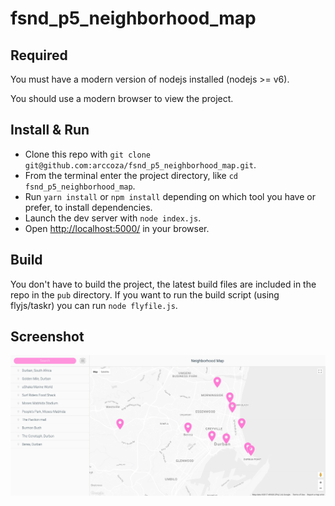 # fsnd_p5_neighborhood_map

## Required

You must have a modern version of nodejs installed (nodejs >= v6).

You should use a modern browser to view the project.

## Install & Run

* Clone this repo with `git clone git@github.com:arccoza/fsnd_p5_neighborhood_map.git`.
* From the terminal enter the project directory, like `cd fsnd_p5_neighborhood_map`.
* Run `yarn install` or `npm install` depending on which tool you have or prefer, to install dependencies.
* Launch the dev server with `node index.js`.
* Open [http://localhost:5000/](http://localhost:5000/) in your browser.

## Build

You don't have to build the project, the latest build files are included in the repo in the `pub` directory.
If you want to run the build script (using flyjs/taskr) you can run `node flyfile.js`.

## Screenshot

<img src="screenshot.png">
